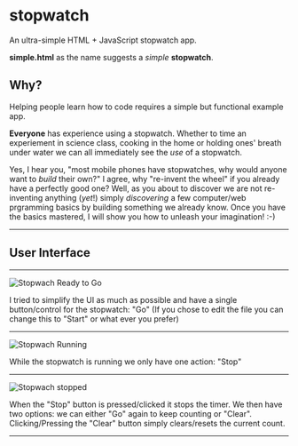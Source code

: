 stopwatch
=========

An ultra-simple HTML + JavaScript stopwatch app.

**simple.html** as the name suggests a *simple* **stopwatch**.

## Why?

Helping people learn how to code requires a simple but functional example app.

**Everyone** has experience using a stopwatch. Whether to time an experiement in science class, cooking in the home or holding ones' breath under water we can all immediately see the *use* of a stopwatch.

Yes, I hear you, "most mobile phones have stopwatches, why would anyone want to *build* their own?"
I agree, why "re-invent the wheel" if you already have a perfectly good one?
Well, as you about to discover we are not re-inventing anything (*yet*!) simply *discovering* a few computer/web prgramming basics by building something we already know.
Once you have the basics mastered, I will show you how to unleash your imagination! :-)

- - -

## User Interface

- - -

![Stopwach Ready to Go](https://raw.github.com/nelsonic/stopwatch/master/screenshots/Stopwatch-go.png "Simple Stopwatch Ready to Go!")

I tried to simplify the UI as much as possible and have a single button/control for the stopwatch: "Go"
(If you chose to edit the file you can change this to "Start" or what ever you prefer)

- - -

![Stopwach Running](https://raw.github.com/nelsonic/stopwatch/master/screenshots/Stopwatch-10hrs-running.png "Simple Stopwatch Running")

While the stopwatch is running we only have one action: "Stop"

- - -

![Stopwach stopped](https://raw.github.com/nelsonic/stopwatch/master/screenshots/Stopwatch-10hrs-stopped.png "Simple Stopwatch Stopped")

When the "Stop" button is pressed/clicked it stops the timer.
We then have two options: we can either "Go" again to keep counting or "Clear".
Clicking/Pressing the "Clear" button simply clears/resets the current count.

- - -

